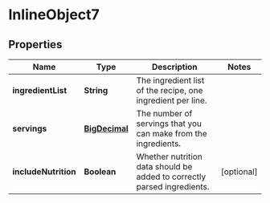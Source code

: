 

# InlineObject7

## Properties

Name | Type | Description | Notes
------------ | ------------- | ------------- | -------------
**ingredientList** | **String** | The ingredient list of the recipe, one ingredient per line. | 
**servings** | [**BigDecimal**](BigDecimal.md) | The number of servings that you can make from the ingredients. | 
**includeNutrition** | **Boolean** | Whether nutrition data should be added to correctly parsed ingredients. |  [optional]



